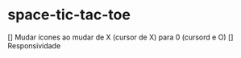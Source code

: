 # space-tic-tac-toe
[] Mudar ícones ao mudar de X (cursor de X) para 0 (cursord e O)
[] Responsividade
